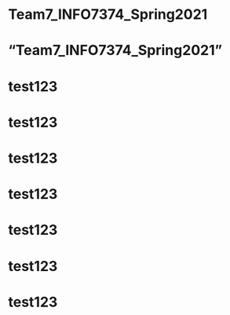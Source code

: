 # Team7_INFO7374_Spring2021
# “Team7_INFO7374_Spring2021”
# test123
# test123
# test123
# test123
# test123
# test123
# test123
